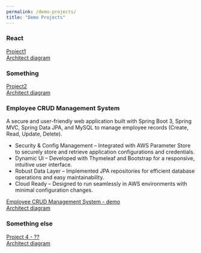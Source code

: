 ```yaml
---
permalink: /demo-projects/
title: "Demo Projects"
---
```

### React  
[Project1](https://rtaylor02.github.io/project1)  
[Architect diagram]()  
### Something  
[Project2](http://helloworld-containerised-env.eba-jrvjunys.us-east-1.elasticbeanstalk.com/)  
[Architect diagram]()  
### Employee CRUD Management System
A secure and user-friendly web application built with Spring Boot 3, Spring MVC, Spring Data JPA, and MySQL to manage employee records (Create, Read, Update, Delete).  
- Security & Config Management – Integrated with AWS Parameter Store to securely store and retrieve application configurations and credentials.  
- Dynamic UI – Developed with Thymeleaf and Bootstrap for a responsive, intuitive user interface.  
- Robust Data Layer – Implemented JPA repositories for efficient database operations and easy maintainability.  
- Cloud Ready – Designed to run seamlessly in AWS environments with minimal configuration changes.

[Employee CRUD Management System - demo](http://luv2code-beanstalk-rds-demo-env.eba-s2mmtszh.us-east-1.elasticbeanstalk.com/)  
[Architect diagram]()  
### Something else  
[Project 4 - ??](http://luv2code-helloworld-demo-env.eba-unfeznkk.us-east-1.elasticbeanstalk.com/)  
[Architect diagram]()  
